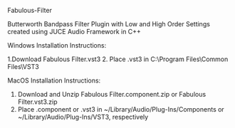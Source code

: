 Fabulous-Filter

Butterworth Bandpass Filter Plugin with Low and High Order Settings created using JUCE Audio Framework in C++

Windows Installation Instructions:

1.Download Fabulous Filter.vst3
2. Place .vst3 in C:\Program Files\Common Files\VST3

MacOS Installation Instructions:

1. Download and Unzip Fabulous Filter.component.zip or Fabulous Filter.vst3.zip
2. Place .component or .vst3 in ~/Library/Audio/Plug-Ins/Components or ~/Library/Audio/Plug-Ins/VST3, respectively
